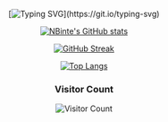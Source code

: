 <!-- ### Hi there 👋 -->

<div align="center">

[![Typing SVG](https://readme-typing-svg.herokuapp.com/?lines=Nuzhat+Binte+Islam+|+Software+Engineer;C+|+CPP+|+Java;HTML+|+CSS+|+Bootstrap;PHP+|+JavaScript;React+|+React-Bootstrap;Redux+|+React-Redux;Laravel+|+Node.js&width=435&duration=4000&center=true&vCenter=true&background="000000")](https://git.io/typing-svg)
  
</div>  
  
  
<div align="center">
  
[![NBinte's GitHub stats](https://github-readme-stats.vercel.app/api?username=nbinte&count_private=true&show_icons=true&theme=cobalt)](https://github.com/nbinte/github-readme-stats)


[![GitHub Streak](https://github-readme-streak-stats.herokuapp.com/?user=NBinte&theme=dark)](https://git.io/streak-stats)
  
</div>
 

 
<div align="center">
  
[![Top Langs](https://github-readme-stats.vercel.app/api/top-langs/?username=nbinte&langs_count=10&layout=compact)](https://github.com/nbinte/github-readme-stats)


<h3> Visitor Count </h3>

![Visitor Count](https://profile-counter.glitch.me/nbinte/count.svg)

</div>

  
<!--
**NBinte/NBinte** is a ✨ _special_ ✨ repository because its `README.md` (this file) appears on your GitHub profile.

Here are some ideas to get you started:

- 🔭 I’m currently working on ...
- 🌱 I’m currently learning ...
- 👯 I’m looking to collaborate on ...
- 🤔 I’m looking for help with ...
- 💬 Ask me about ...
- 📫 How to reach me: ...
- 😄 Pronouns: ...
- ⚡ Fun fact: ...
-->
